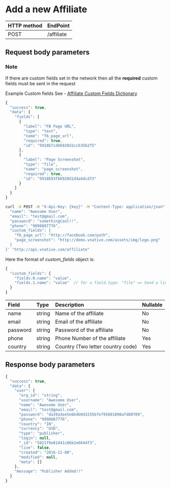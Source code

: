 # Add a new Affiliate

| **HTTP method** | **EndPoint** |
| :--- | :--- |
| POST | /affiliate |

## **Request body parameters**

### Note

If there are custom fields set in the network then all the **required** custom fields must be sent in the request

Example Custom fields See - [Affiliate Custom Fields Dictionary](../dict/custom-fields/)

```javascript
{
  "success": true,
  "data": {
    "fields": [
      {
        "label": "FB Page URL",
        "type": "text",
        "name": "fb_page_url",
        "required": true,
        "id": "5918b7cdb6920d1ccb35b2f5"
      },
      {
        "label": "Page Screenshot",
        "type": "file",
        "name": "page_screenshot",
        "required": true,
        "id": "5918b93fb6920d1d4a4dcd73"
      }
    ]
  }
}
```

```bash
curl -X POST -H "X-Api-Key: {key}" -H "Content-Type: application/json" -H "Cache-Control: no-cache" -H "Postman-Token: cc5d7610-80aa-8f1b-983d-fc5712fcfb53" -d '{
  "name": "Awesome User",
  "email": "test@gmail.com",
  "password": "somethingCool!!",
  "phone": "9998887776",
  "custom_fields": {
    "fb_page_url": "http://facebook.com/path",
    "page_screenshot": "http://demo.vnative.com/assets/img/logo.png"  
  }
}' "http://api.vnative.com/affiliate"
```

Here the format of _custom\_fields_ object is:

```javascript
{
  "custom_fields": {
    "fields.0.name": "value",
    "fields.1.name": "value"  // for a field.type: "file" => Send a link to the corresponding IMAGE/PDF file
  }
}
```

| Field | Type | Description | Nullable |
| :--- | :--- | :--- | :--- |
| name | string | Name of the affiliate | No |
| email | string | Email of the affiliate | No |
| password | string | Password of the affiliate | No |
| phone | string | Phone Number of the affiliate | Yes |
| country | string | Country \(Two letter country code\) | Yes |

## **Response body parameters**

```javascript
{
  "success": true,
  "data": {
    "user": {
      "org_id": "string",
      "username": "Awesome User",
      "name": "Awesome User",
      "email": "test@gmail.com",
      "password": "da39a3ee5e6b4b0d3255bfef95601890afd80709",
      "phone": "9998887776",
      "country": "IN",
      "currency": "USD",
      "type": "publisher",
      "login": null,
      "_id": "5821f9e81d41c86b2e664df3",
      "live": false,
      "created": "2016-11-08",
      "modified": null,
      "meta": []
    },
    "message": "Publisher Added!!"
  }
}
```

